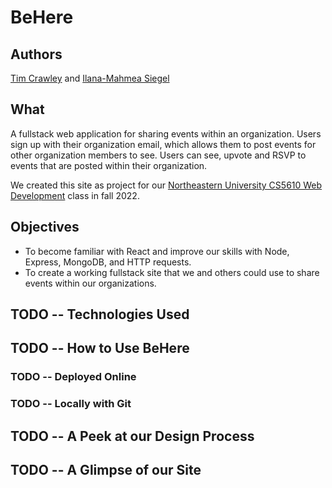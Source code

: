 # BeHere

## Authors
[Tim Crawley](https://github.com/tcrawley2) and [Ilana-Mahmea Siegel](https://github.com/m-siegel/)

## What
A fullstack web application for sharing events within an organization. Users sign up with their organization email, which allows them to post events for other organization members to see. Users can see, upvote and RSVP to events that are posted within their organization.

We created this site as project for our [Northeastern University CS5610 Web Development](https://johnguerra.co/classes/webDevelopment_fall_2022/) class in fall 2022.

## Objectives
- To become familiar with React and improve our skills with Node, Express, MongoDB, and HTTP requests.
- To create a working fullstack site that we and others could use to share events within our organizations.

## TODO -- Technologies Used

## TODO -- How to Use BeHere
### TODO -- Deployed Online
### TODO -- Locally with Git

## TODO -- A Peek at our Design Process

## TODO -- A Glimpse of our Site
